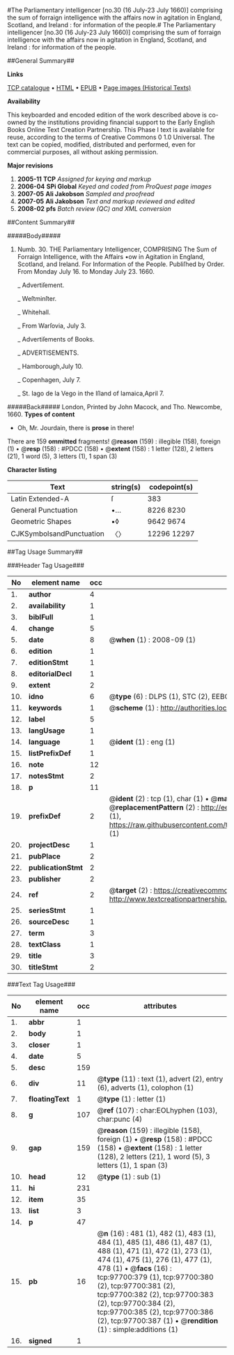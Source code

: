 #The Parliamentary intelligencer [no.30 (16 July-23 July 1660)] comprising the sum of forraign intelligence with the affairs now in agitation in England, Scotland, and Ireland : for information of the people.#
The Parliamentary intelligencer [no.30 (16 July-23 July 1660)] comprising the sum of forraign intelligence with the affairs now in agitation in England, Scotland, and Ireland : for information of the people.

##General Summary##

**Links**

[TCP catalogue](http://www.ota.ox.ac.uk/tcp/)  • 
[HTML](http://tei.it.ox.ac.uk/tcp/Texts-HTML/free/A71/A71338.html)  • 
[EPUB](http://tei.it.ox.ac.uk/tcp/Texts-EPUB/free/A71/A71338.epub) • 
[Page images (Historical Texts)](https://data.historicaltexts.jisc.ac.uk/view?pubId=eebo-53403934e&pageId=eebo-53403934e-97700-1)

**Availability**

This keyboarded and encoded edition of the
	       work described above is co-owned by the institutions
	       providing financial support to the Early English Books
	       Online Text Creation Partnership. This Phase I text is
	       available for reuse, according to the terms of Creative
	       Commons 0 1.0 Universal. The text can be copied,
	       modified, distributed and performed, even for
	       commercial purposes, all without asking permission.

**Major revisions**

1. __2005-11__ __TCP__ *Assigned for keying and markup*
1. __2006-04__ __SPi Global__ *Keyed and coded from ProQuest page images*
1. __2007-05__ __Ali Jakobson__ *Sampled and proofread*
1. __2007-05__ __Ali Jakobson__ *Text and markup reviewed and edited*
1. __2008-02__ __pfs__ *Batch review (QC) and XML conversion*

##Content Summary##

#####Body#####

1. Numb. 30. THE Parliamentary Intelligencer, COMPRISING The Sum of Forraign Intelligence, with the Affairs •ow in Agitation in England, Scotland, and Ireland. For Information of the People. Publiſhed by Order. From Monday July 16. to Monday July 23. 1660.

    _ Advertiſement.

    _ Weſtminſter.

    _ Whitehall.

    _ From Warſovia, July 3.

    _ Advertiſements of Books.

    _ ADVERTISEMENTS.

    _ Hamborough,July 10.

    _ Copenhagen, July 7.

    _ St. Iago de la Vego in the Iſland of Iamaica,April 7.

#####Back#####
London, Printed by John Macock, and Tho. Newcombe, 1660.
**Types of content**

  * Oh, Mr. Jourdain, there is **prose** in there!

There are 159 **ommitted** fragments! 
 @__reason__ (159) : illegible (158), foreign (1)  •  @__resp__ (158) : #PDCC (158)  •  @__extent__ (158) : 1 letter (128), 2 letters (21), 1 word (5), 3 letters (1), 1 span (3)

**Character listing**


|Text|string(s)|codepoint(s)|
|---|---|---|
|Latin Extended-A|ſ|383|
|General Punctuation|•…|8226 8230|
|Geometric Shapes|▪◊|9642 9674|
|CJKSymbolsandPunctuation|〈〉|12296 12297|

##Tag Usage Summary##

###Header Tag Usage###

|No|element name|occ|attributes|
|---|---|---|---|
|1.|__author__|4||
|2.|__availability__|1||
|3.|__biblFull__|1||
|4.|__change__|5||
|5.|__date__|8| @__when__ (1) : 2008-09 (1)|
|6.|__edition__|1||
|7.|__editionStmt__|1||
|8.|__editorialDecl__|1||
|9.|__extent__|2||
|10.|__idno__|6| @__type__ (6) : DLPS (1), STC (2), EEBO-CITATION (1), OCLC (1), VID (1)|
|11.|__keywords__|1| @__scheme__ (1) : http://authorities.loc.gov/ (1)|
|12.|__label__|5||
|13.|__langUsage__|1||
|14.|__language__|1| @__ident__ (1) : eng (1)|
|15.|__listPrefixDef__|1||
|16.|__note__|12||
|17.|__notesStmt__|2||
|18.|__p__|11||
|19.|__prefixDef__|2| @__ident__ (2) : tcp (1), char (1)  •  @__matchPattern__ (2) : ([0-9\-]+):([0-9IVX]+) (1), (.+) (1)  •  @__replacementPattern__ (2) : http://eebo.chadwyck.com/downloadtiff?vid=$1&page=$2 (1), https://raw.githubusercontent.com/textcreationpartnership/Texts/master/tcpchars.xml#$1 (1)|
|20.|__projectDesc__|1||
|21.|__pubPlace__|2||
|22.|__publicationStmt__|2||
|23.|__publisher__|2||
|24.|__ref__|2| @__target__ (2) : https://creativecommons.org/publicdomain/zero/1.0/ (1), http://www.textcreationpartnership.org/docs/. (1)|
|25.|__seriesStmt__|1||
|26.|__sourceDesc__|1||
|27.|__term__|3||
|28.|__textClass__|1||
|29.|__title__|3||
|30.|__titleStmt__|2||


###Text Tag Usage###

|No|element name|occ|attributes|
|---|---|---|---|
|1.|__abbr__|1||
|2.|__body__|1||
|3.|__closer__|1||
|4.|__date__|5||
|5.|__desc__|159||
|6.|__div__|11| @__type__ (11) : text (1), advert (2), entry (6), adverts (1), colophon (1)|
|7.|__floatingText__|1| @__type__ (1) : letter (1)|
|8.|__g__|107| @__ref__ (107) : char:EOLhyphen (103), char:punc (4)|
|9.|__gap__|159| @__reason__ (159) : illegible (158), foreign (1)  •  @__resp__ (158) : #PDCC (158)  •  @__extent__ (158) : 1 letter (128), 2 letters (21), 1 word (5), 3 letters (1), 1 span (3)|
|10.|__head__|12| @__type__ (1) : sub (1)|
|11.|__hi__|231||
|12.|__item__|35||
|13.|__list__|3||
|14.|__p__|47||
|15.|__pb__|16| @__n__ (16) : 481 (1), 482 (1), 483 (1), 484 (1), 485 (1), 486 (1), 487 (1), 488 (1), 471 (1), 472 (1), 273 (1), 474 (1), 475 (1), 276 (1), 477 (1), 478 (1)  •  @__facs__ (16) : tcp:97700:379 (1), tcp:97700:380 (2), tcp:97700:381 (2), tcp:97700:382 (2), tcp:97700:383 (2), tcp:97700:384 (2), tcp:97700:385 (2), tcp:97700:386 (2), tcp:97700:387 (1)  •  @__rendition__ (1) : simple:additions (1)|
|16.|__signed__|1||
